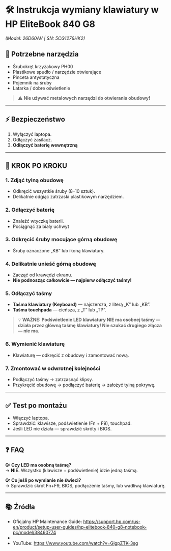 # 🛠️ Instrukcja wymiany klawiatury w HP EliteBook 840 G8  
*(Model: 26D60AV | SN: 5CG1276HK2)*

## 🧰 Potrzebne narzędzia

- Śrubokręt krzyżakowy PH00
- Plastikowe spudło / narzędzie otwierające
- Pinceta antystatyczna
- Pojemnik na śruby
- Latarka / dobre oświetlenie

> ⚠️ **Nie używać metalowych narzędzi do otwierania obudowy!**

---

## ⚡ Bezpieczeństwo

1. Wyłączyć laptopa.
2. Odłączyć zasilacz.
3. **Odłączyć baterię wewnętrzną** 

---

## 🔧 KROK PO KROKU

### 1. Zdjąć tylną obudowę
- Odkręcić wszystkie śruby (8–10 sztuk).
- Delikatnie odgiąć zatrzaski plastikowym narzędziem.

### 2. Odłączyć baterię
- Znaleźć wtyczkę baterii.
- Pociągnąć za biały uchwyt

### 3. Odkręcić śruby mocujące górną obudowę
- Śruby oznaczone „KB” lub ikoną klawiatury.

### 4. Delikatnie unieść górną obudowę
- Zacząć od krawędzi ekranu.
- **Nie podnosząc całkowicie — najpierw odłączyć taśmy!**

### 5. Odłączyć taśmy
- **Taśma klawiatury (Keyboard)** — najszersza, z literą „K” lub „KB”.
- **Taśma touchpada** — cieńsza, z „T” lub „TP”.

> 💡 **WAŻNE: Podświetlenie LED klawiatury NIE ma osobnej taśmy — działa przez główną taśmę klawiatury! Nie szukać drugiego złącza — nie ma.**

### 6. Wymienić klawiaturę
- Klawiaturę — odkręcić z obudowy i zamontować nową.

### 7. Zmontować w odwrotnej kolejności
- Podłączyć taśmy → zatrzasnąć klipsy.
- Przykręcić obudowę → podłączyć baterię → założyć tylną pokrywę.

---

## ✅ Test po montażu

- Włączyć laptopa.
- Sprawdzić: klawisze, podświetlenie (Fn + F9), touchpad.
- Jeśli LED nie działa — sprawdzić skróty i BIOS.

---

## ❓ FAQ

**Q: Czy LED ma osobną taśmę?**  
→ **NIE.** Wszystko (klawisze + podświetlenie) idzie jedną taśmą.

**Q: Co jeśli po wymianie nie świeci?**  
→ Sprawdzić skrót Fn+F9, BIOS, podłączenie taśmy, lub wadliwą klawiaturę.

---

## 📚 Źródła

- Oficjalny HP Maintenance Guide: https://support.hp.com/us-en/product/setup-user-guides/hp-elitebook-840-g8-notebook-pc/model/38460774
- 
- YouTube: https://www.youtube.com/watch?v=GigpZTK-3sg



